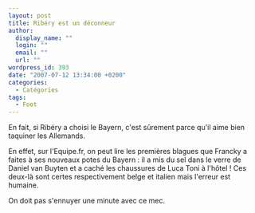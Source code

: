 ```yaml
---
layout: post
title: Ribéry est un déconneur
author:
  display_name: ""
  login: ""
  email: ""
  url: ""
wordpress_id: 393
date: "2007-07-12 13:34:00 +0200"
categories:
  - Catégories
tags:
  - Foot
---
```


En fait, si Ribéry a choisi le Bayern, c'est sûrement parce qu'il aime bien
taquiner les Allemands.

En effet, sur l'Equipe.fr, on peut lire les premières blagues que Francky a
faites à ses nouveaux potes du Bayern : il a mis du sel dans le verre de Daniel
van Buyten et a caché les chaussures de Luca Toni à l'hôtel ! Ces deux-là sont
certes respectivement belge et italien mais l'erreur est humaine.

On doit pas s'ennuyer une minute avec ce mec.
